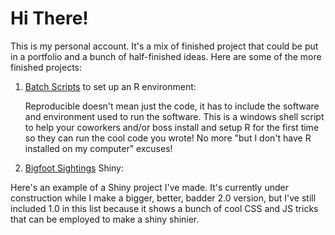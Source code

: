 # Hi There!

<!--
Top languages card              
[![Top Langs](https://github-readme-stats.vercel.app/api/top-langs/?username=Russell-Shean&exclude_repo=Russell-Shean.github.io,NLD-COVID19-sewage&langs_count=20)](https://github.com/anuraghazra/github-readme-stats)

Github Stats card          
[![My Github stats](https://github-readme-stats.vercel.app/api?username=Russell-Shean&hide_rank=true)](https://github.com/anuraghazra/github-readme-stats)

Github streak card        
[![GitHub Streak](https://streak-stats.demolab.com?user=russell-shean)](https://git.io/streak-stats)
--> 

<!-- Moving hand wave gif: https://omrilotan.medium.com/rich-html-in-github-readme-bfb3de791441 -->
This is my personal account. It's a mix of finished project that could be put in a portfolio and a bunch of half-finished ideas. Here are some of the more finished projects:

1. <a href="https://github.com/Russell-Shean/batch_scripts">Batch Scripts</a> to set up an R environment:

   Reproducible doesn't mean just the code, it has to include the software and environment used to run the software. This is a windows shell script to help your coworkers and/or boss install and setup R for the first time so they can run the cool code you wrote! No more "but I don't have R installed on my computer" excuses!
3. <a href="https://github.com/Russell-Shean/bigfoot_sightings">Bigfoot Sightings</a> Shiny:

Here's an example of a Shiny project I've made. It's currently under construction while I make a bigger, better, badder 2.0 version, but I've still included 1.0 in this list because it shows a bunch of cool CSS and JS tricks that can be employed to make a shiny shinier. 
<!--
Have an exciting project you want to colaborate on?             
Bored and want to know how I made something you found here?            
Want to hire me? 😅              
Feel free to reach out on <a href="https://www.linkedin.com/in/russell-shean/" alt="LinkedIn">
        <img src="https://img.shields.io/badge/Linkedin-blue?style=for-the-badge&logo=linkedin&logoColor=white" /></a> or GitHub! 
-->
